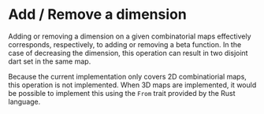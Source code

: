 # Add / Remove a dimension

Adding or removing a dimension on a given combinatorial maps effectively corresponds, respectively, to adding or
removing a beta function. In the case of decreasing the dimension, this operation can result in two disjoint dart set
in the same map.

Because the current implementation only covers 2D combinatiorial maps, this operation is not implemented. When 3D maps
are implemented, it would be possible to implement this using the `From` trait provided by the Rust language.

